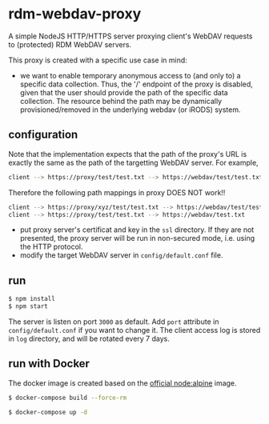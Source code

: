 # rdm-webdav-proxy

A simple NodeJS HTTP/HTTPS server proxying client's WebDAV requests to (protected) RDM WebDAV servers.

This proxy is created with a specific use case in mind:

- we want to enable temporary anonymous access to (and only to) a specific data collection.  Thus, the '/' endpoint of the proxy is disabled, given that the user should provide the path of the specific data collection.  The resource behind the path may be dynamically provisioned/removed in the underlying webdav (or iRODS) system.

## configuration

Note that the implementation expects that the path of the proxy's URL is exactly the same as the path of the targetting WebDAV server.  For example,

```bash
client --> https://proxy/test/test.txt --> https://webdav/test/test.txt
```

Therefore the following path mappings in proxy DOES NOT work!!

```bash
client --> https://proxy/xyz/test/test.txt --> https://webdav/test/tests.txt
client --> https://proxy/test/test.txt --> https://webdav/test.txt
```

- put proxy server's certificat and key in the `ssl` directory.  If they are not presented, the proxy server will be run in non-secured mode, i.e. using the HTTP protocol.
- modify the target WebDAV server in `config/default.conf` file.

## run

```bash
$ npm install
$ npm start
```

The server is listen on port `3000` as default.  Add `port` attribute in `config/default.conf` if you want to change it.  The client access log is stored in `log` directory, and will be rotated every 7 days.

## run with Docker

The docker image is created based on the [official node:alpine](https://hub.docker.com/_/node/) image.

```bash
$ docker-compose build --force-rm

$ docker-compose up -d
``` 
